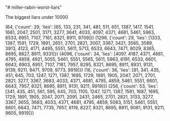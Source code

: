 "# miller-rabin-worst-liars" 

The biggest liars under 10000

(64, {'count': 29, 'lies': [65, 133, 231, 341, 481, 511, 651, 1387, 1417, 1541, 1661, 2047, 2501, 3171, 3277, 3641, 4033, 4097, 4371, 4681, 5461, 5963, 6533, 6951, 7107, 7161, 8321, 8911, 9709]})
(1296, {'count': 29, 'lies': [1333, 1387, 1591, 1729, 1891, 2651, 2701, 2821, 3007, 3367, 3421, 3565, 3589, 3913, 4123, 4171, 4495, 5551, 5611, 5713, 6533, 6643, 7471, 8029, 8365, 8695, 8827, 8911, 9331]})
(4096, {'count': 34, 'lies': [4097, 4187, 4371, 4681, 4795, 4859, 4921, 5055, 5461, 5551, 5565, 5611, 5963, 6191, 6533, 6601, 6643, 6903, 6951, 7107, 7161, 7957, 8295, 8321, 8695, 8911, 8931, 9131, 9139, 9211, 9471, 9709, 9773, 9919]})
(16, {'count': 36, 'lies': [91, 341, 435, 451, 645, 703, 1247, 1271, 1387, 1695, 1729, 1891, 1905, 2047, 2071, 2701, 2821, 3277, 3367, 3683, 4033, 4371, 4681, 4795, 4859, 5461, 5551, 6601, 6643, 7957, 8321, 8695, 8911, 9131, 9211, 9919]})
(256, {'count': 53, 'lies': [341, 435, 451, 561, 595, 645, 703, 1105, 1247, 1271, 1387, 1581, 1687, 1695, 1729, 1891, 1905, 2047, 2071, 2091, 2431, 2465, 2701, 2821, 3133, 3277, 3367, 3655, 3683, 4033, 4371, 4681, 4795, 4859, 5083, 5151, 5461, 5551, 6601, 6643, 7471, 7735, 7957, 8119, 8227, 8321, 8695, 8911, 9061, 9131, 9211, 9605, 9919]})